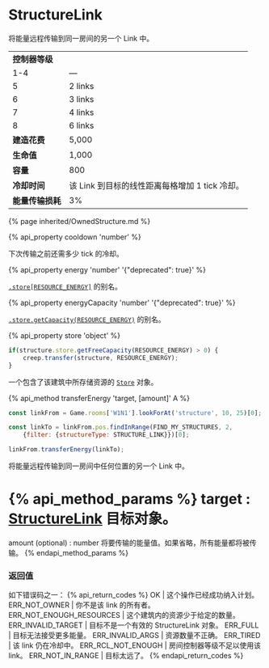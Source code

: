 # StructureLink

<img src="img/link.png" alt="" align="right" /> 

将能量远程传输到同一房间的另一个 Link 中。

<table class="table gameplay-info">
    <tbody>
    <tr>
        <td colspan="2"><strong>控制器等级</strong></td>
    </tr>
    <tr>
        <td>1-4</td>
        <td>—</td>
    </tr>
    <tr>
        <td>5</td>
        <td>2 links</td>
    </tr>
    <tr>
        <td>6</td>
        <td>3 links</td>
    </tr>
    <tr>
        <td>7</td>
        <td>4 links</td>
    </tr>
    <tr>
        <td>8</td>
        <td>6 links</td>
    </tr>
    <tr>
        <td><strong>建造花费</strong></td>
        <td>5,000</td>
    </tr>
    <tr>
        <td><strong>生命值</strong></td>
        <td>1,000</td>
    </tr>
    <tr>
        <td><strong>容量</strong></td>
        <td>800</td>
    </tr>
    <tr>
        <td><strong>冷却时间</strong></td>
        <td>该 Link 到目标的线性距离每格增加 1 tick 冷却。</td>
    </tr>
    <tr>
        <td><strong>能量传输损耗</strong></td>
        <td>3%</td>
    </tr>
    </tbody>
</table>

{% page inherited/OwnedStructure.md %}


{% api_property cooldown 'number' %}



下次传输之前还需多少 tick 的冷却。



{% api_property energy 'number' '{"deprecated": true}' %}
                                                                
[`.store[RESOURCE_ENERGY]`](#StructureExtension.store) 的别名。



{% api_property energyCapacity 'number' '{"deprecated": true}' %}
                                                                                                                
[`.store.getCapacity(RESOURCE_ENERGY)`](#Store.getCapacity) 的别名。

{% api_property store 'object' %}

```javascript
if(structure.store.getFreeCapacity(RESOURCE_ENERGY) > 0) {
    creep.transfer(structure, RESOURCE_ENERGY);
}
```


一个包含了该建筑中所存储资源的 [`Store`](#Store) 对象。



{% api_method transferEnergy 'target, [amount]' A %}

```javascript
const linkFrom = Game.rooms['W1N1'].lookForAt('structure', 10, 25)[0];

const linkTo = linkFrom.pos.findInRange(FIND_MY_STRUCTURES, 2,
    {filter: {structureType: STRUCTURE_LINK}})[0];

linkFrom.transferEnergy(linkTo);
```

将能量远程传输到同一房间中任何位置的另一个 Link 中。

{% api_method_params %}
target : <a href="#StructureLink">StructureLink</a>
目标对象。
===
amount (optional) : number
将要传输的能量值。如果省略，所有能量都将被传输。
{% endapi_method_params %}


### 返回值

如下错误码之一：
{% api_return_codes %}
OK | 这个操作已经成功纳入计划。
ERR_NOT_OWNER | 你不是该 link 的所有者。
ERR_NOT_ENOUGH_RESOURCES | 这个建筑内的资源少于给定的数量。
ERR_INVALID_TARGET | 目标不是一个有效的 StructureLink 对象。
ERR_FULL | 目标无法接受更多能量。
ERR_INVALID_ARGS | 资源数量不正确。
ERR_TIRED | 该 link 仍在冷却中。
ERR_RCL_NOT_ENOUGH | 房间控制器等级不足以使用该 link。
ERR_NOT_IN_RANGE | 目标太远了。
{% endapi_return_codes %}


